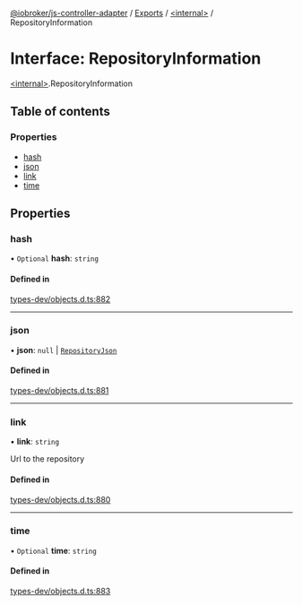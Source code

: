 [@iobroker/js-controller-adapter](../README.md) / [Exports](../modules.md) / [\<internal\>](../modules/internal_.md) / RepositoryInformation

# Interface: RepositoryInformation

[\<internal\>](../modules/internal_.md).RepositoryInformation

## Table of contents

### Properties

- [hash](internal_.RepositoryInformation.md#hash)
- [json](internal_.RepositoryInformation.md#json)
- [link](internal_.RepositoryInformation.md#link)
- [time](internal_.RepositoryInformation.md#time)

## Properties

### hash

• `Optional` **hash**: `string`

#### Defined in

[types-dev/objects.d.ts:882](https://github.com/ioBroker/ioBroker.js-controller/blob/9b2b813d/packages/types-dev/objects.d.ts#L882)

___

### json

• **json**: ``null`` \| [`RepositoryJson`](internal_.RepositoryJson.md)

#### Defined in

[types-dev/objects.d.ts:881](https://github.com/ioBroker/ioBroker.js-controller/blob/9b2b813d/packages/types-dev/objects.d.ts#L881)

___

### link

• **link**: `string`

Url to the repository

#### Defined in

[types-dev/objects.d.ts:880](https://github.com/ioBroker/ioBroker.js-controller/blob/9b2b813d/packages/types-dev/objects.d.ts#L880)

___

### time

• `Optional` **time**: `string`

#### Defined in

[types-dev/objects.d.ts:883](https://github.com/ioBroker/ioBroker.js-controller/blob/9b2b813d/packages/types-dev/objects.d.ts#L883)
